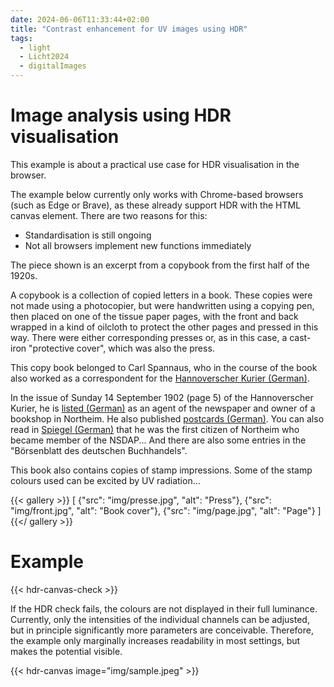 ```yaml
---
date: 2024-06-06T11:33:44+02:00
title: "Contrast enhancement for UV images using HDR"
tags:
  - light
  - Licht2024
  - digitalImages
---
```


# Image analysis using HDR visualisation

This example is about a practical use case for HDR visualisation in the browser.

The example below currently only works with Chrome-based browsers (such as Edge or Brave), as these already support HDR with the HTML canvas element. There are two reasons for this:
* Standardisation is still ongoing
* Not all browsers implement new functions immediately

The piece shown is an excerpt from a copybook from the first half of the 1920s.

A copybook is a collection of copied letters in a book. These copies were not made using a photocopier, but were handwritten using a copying pen, then placed on one of the tissue paper pages, with the front and back wrapped in a kind of oilcloth to protect the other pages and pressed in this way. There were either corresponding presses or, as in this case, a cast-iron "protective cover", which was also the press.

This copy book belonged to Carl Spannaus, who in the course of the book also worked as a correspondent for the [Hannoverscher Kurier (German)](https://de.wikipedia.org/wiki/Hannoverscher_Kurier).

In the issue of Sunday 14 September 1902 (page 5) of the Hannoverscher Kurier, he is [listed (German)](https://digitale-sammlungen.gwlb.de/content/73496076X_HannoverscherKurier_19020914_01/pdf/00000005.pdf) as an agent of the newspaper and owner of a bookshop in Northeim. He also published [postcards (German)](https://ansichtskarten-lexikon.de/verlag-carl-spannaus-northeim-i-hann-14621.html). You can also read in [Spiegel (German)](https://www.spiegel.de/geschichte/ortstermin-a-946572.html) that he was the first citizen of Northeim who became member of the NSDAP...
And there are also some entries in the "Börsenblatt des deutschen Buchhandels".

This book also contains copies of stamp impressions. Some of the stamp colours used can be excited by UV radiation...

{{< gallery >}}
[
  {"src": "img/presse.jpg", "alt": "Press"},
  {"src": "img/front.jpg", "alt": "Book cover"},
  {"src": "img/page.jpg", "alt": "Page"}
]
{{</ gallery >}}

# Example

{{< hdr-canvas-check >}}

If the HDR check fails, the colours are not displayed in their full luminance. Currently, only the intensities of the individual channels can be adjusted, but in principle significantly more parameters are conceivable.
Therefore, the example only marginally increases readability in most settings, but makes the potential visible.

{{< hdr-canvas image="img/sample.jpeg" >}}
